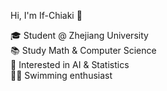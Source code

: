 Hi, I'm If-Chiaki 👋

🎓 Student @ Zhejiang University  
📚 Study Math & Computer Science  
🤖 Interested in AI & Statistics  
🏊‍♂️ Swimming enthusiast

<!--
**If-Chiaki/If-Chiaki** is a ✨ special ✨ repository because its `README.md` appears on your GitHub profile.
-->
